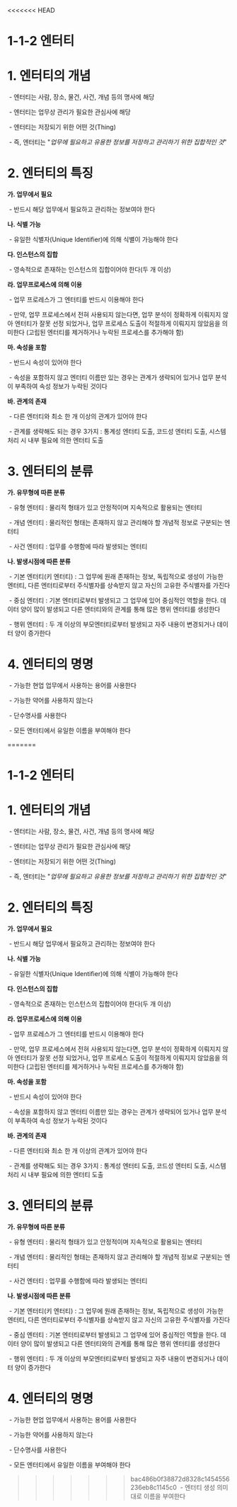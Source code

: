 <<<<<<< HEAD
# 1-1-2 엔터티



# 1. 엔터티의 개념

​    \- 엔터티는 사람, 장소, 물건, 사건, 개념 등의 명사에 해당

​    \- 엔터티는 업무상 관리가 필요한 관심사에 해당

​    \- 엔터티는 저장되기 위한 어떤 것(Thing)

​    \- 즉, 엔터티는 "*업무에 필요하고 유용한 정보를 저장하고 관리하기 위한 집합적인 것*"



# 2. 엔터티의 특징

**가. 업무에서 필요**

​    \- 반드시 해당 업무에서 필요하고 관리하는 정보여야 한다

**나. 식별 가능**

​    \- 유일한 식별자(Unique Identifier)에 의해 식별이 가능해야 한다

**다. 인스턴스의 집합**

​    \- 영속적으로 존재하는 인스턴스의 집합이어야 한다(두 개 이상)

**라. 업무프로세스에 의해 이용**

​    \- 업무 프로레스가 그 엔터티를 반드시 이용해야 한다

​    \- 만약, 업무 프로세스에서 전혀 사용되지 않는다면, 업무 분석이 정확하게 이뤄지지 않아 엔터티가 잘못 선정 되었거나, 업무 프로세스 도출이 적절하게 이뤄지지 않았음을 의미한다 (고립된 엔터티를 제거하거나 누락된 프로세스를 추가해야 함)

**마. 속성을 포함**

​    \- 반드시 속성이 있어야 한다

​    \- 속성을 포함하지 않고 엔터티 이름만 있는 경우는 관계가 생략되어 있거나 업무 분석이 부족하여 속성 정보가 누락된 것이다

**바. 관계의 존재**

​    \- 다른 엔터티와 최소 한 개 이상의 관계가 있어야 한다

​    \- 관계를 생략해도 되는 경우 3가지 : 통계성 엔터티 도출, 코드성 엔터티 도출, 시스템 처리 시 내부 필요에 의한 엔터티 도출



# 3. 엔터티의 분류

**가. 유무형에 따른 분류**

​    \- 유형 엔터티 : 물리적 형태가 있고 안정적이며 지속적으로 활용되는 엔터티

​    \- 개념 엔터티 : 물리적인 형태는 존재하지 않고 관리해야 할 개념적 정보로 구분되는 엔터티

​    \- 사건 엔터티 : 업무를 수행함에 따라 발생되는 엔터티

**나. 발생시점에 따른 분류**

​    \- 기본 엔터티(키 엔터티) : 그 업무에 원래 존재하는 정보, 독립적으로 생성이 가능한 엔터티, 다른 엔터티로부터 주식별자를 상속받지 않고 자신의 고유한 주식별자를 가진다

​    \- 중심 엔터티 : 기본 엔터티로부터 발생되고 그 업무에 있어 중심적인 역할을 한다. 데이터 양이 많이 발생되고 다른 엔터티와의 관계를 통해 많은 행위 엔터티를 생성한다

​    \- 행위 엔터티 : 두 개 이상의 부모엔터티로부터 발생되고 자주 내용이 변경되거나 데이터 양이 증가한다



# 4. 엔터티의 명명

​    \- 가능한 현업 업무에서 사용하는 용어를 사용한다

​    \- 가능한 약어를 사용하지 않는다

​    \- 단수명사를 사용한다

​    \- 모든 엔터티에서 유일한 이름을 부여해야 한다

=======
# 1-1-2 엔터티



# 1. 엔터티의 개념

​    \- 엔터티는 사람, 장소, 물건, 사건, 개념 등의 명사에 해당

​    \- 엔터티는 업무상 관리가 필요한 관심사에 해당

​    \- 엔터티는 저장되기 위한 어떤 것(Thing)

​    \- 즉, 엔터티는 "*업무에 필요하고 유용한 정보를 저장하고 관리하기 위한 집합적인 것*"



# 2. 엔터티의 특징

**가. 업무에서 필요**

​    \- 반드시 해당 업무에서 필요하고 관리하는 정보여야 한다

**나. 식별 가능**

​    \- 유일한 식별자(Unique Identifier)에 의해 식별이 가능해야 한다

**다. 인스턴스의 집합**

​    \- 영속적으로 존재하는 인스턴스의 집합이어야 한다(두 개 이상)

**라. 업무프로세스에 의해 이용**

​    \- 업무 프로레스가 그 엔터티를 반드시 이용해야 한다

​    \- 만약, 업무 프로세스에서 전혀 사용되지 않는다면, 업무 분석이 정확하게 이뤄지지 않아 엔터티가 잘못 선정 되었거나, 업무 프로세스 도출이 적절하게 이뤄지지 않았음을 의미한다 (고립된 엔터티를 제거하거나 누락된 프로세스를 추가해야 함)

**마. 속성을 포함**

​    \- 반드시 속성이 있어야 한다

​    \- 속성을 포함하지 않고 엔터티 이름만 있는 경우는 관계가 생략되어 있거나 업무 분석이 부족하여 속성 정보가 누락된 것이다

**바. 관계의 존재**

​    \- 다른 엔터티와 최소 한 개 이상의 관계가 있어야 한다

​    \- 관계를 생략해도 되는 경우 3가지 : 통계성 엔터티 도출, 코드성 엔터티 도출, 시스템 처리 시 내부 필요에 의한 엔터티 도출



# 3. 엔터티의 분류

**가. 유무형에 따른 분류**

​    \- 유형 엔터티 : 물리적 형태가 있고 안정적이며 지속적으로 활용되는 엔터티

​    \- 개념 엔터티 : 물리적인 형태는 존재하지 않고 관리해야 할 개념적 정보로 구분되는 엔터티

​    \- 사건 엔터티 : 업무를 수행함에 따라 발생되는 엔터티

**나. 발생시점에 따른 분류**

​    \- 기본 엔터티(키 엔터티) : 그 업무에 원래 존재하는 정보, 독립적으로 생성이 가능한 엔터티, 다른 엔터티로부터 주식별자를 상속받지 않고 자신의 고유한 주식별자를 가진다

​    \- 중심 엔터티 : 기본 엔터티로부터 발생되고 그 업무에 있어 중심적인 역할을 한다. 데이터 양이 많이 발생되고 다른 엔터티와의 관계를 통해 많은 행위 엔터티를 생성한다

​    \- 행위 엔터티 : 두 개 이상의 부모엔터티로부터 발생되고 자주 내용이 변경되거나 데이터 양이 증가한다



# 4. 엔터티의 명명

​    \- 가능한 현업 업무에서 사용하는 용어를 사용한다

​    \- 가능한 약어를 사용하지 않는다

​    \- 단수명사를 사용한다

​    \- 모든 엔터티에서 유일한 이름을 부여해야 한다

>>>>>>> bac486b0f38872d8328c1454556236eb8c1145c0
​    \- 엔터티 생성 의미대로 이름을 부여한다